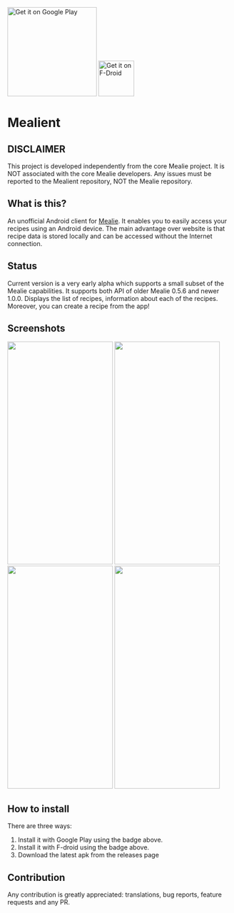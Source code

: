 <a href='https://play.google.com/store/apps/details?id=gq.kirmanak.mealient&utm_source=github&utm_campaign=readme&pcampaignid=pcampaignidMKT-Other-global-all-co-prtnr-py-PartBadge-Mar2515-1'><img width="200" alt='Get it on Google Play' src='https://play.google.com/intl/en_us/badges/static/images/badges/en_badge_web_generic.png'/></a>
<a href="https://f-droid.org/packages/gq.kirmanak.mealient">
    <img src="https://fdroid.gitlab.io/artwork/badge/get-it-on.png"
    alt="Get it on F-Droid"
    height="80">
</a>


# Mealient

## DISCLAIMER

This project is developed independently from the core Mealie project. It is NOT associated with the
core Mealie developers. Any issues must be reported to the Mealient repository, NOT the Mealie
repository.

## What is this?

An unofficial Android client for [Mealie](https://hay-kot.github.io/mealie/). It enables you to
easily access your recipes using an Android device. The main advantage over website is that
recipe data is stored locally and can be accessed without the Internet connection.

## Status

Current version is a very early alpha which supports a small subset of the Mealie capabilities.
It supports both API of older Mealie 0.5.6 and newer 1.0.0. Displays the list of recipes,
information about each of the recipes. Moreover, you can create a recipe from the app!

## Screenshots

<img src="https://user-images.githubusercontent.com/24299495/203381442-0359cee1-e8a6-4d1f-bdff-eceb1dc31917.png" width="236" height="500" /> <img src="https://user-images.githubusercontent.com/24299495/203381431-51cb57aa-7a2b-4ada-8265-9d382bfae078.png" width="236" height="500" /> <img src="https://user-images.githubusercontent.com/24299495/203381424-358ec3b2-28d9-4237-985d-49be05ef3c7e.png" width="236" height="500" /> <img src="https://user-images.githubusercontent.com/24299495/202909845-d857259f-90f9-4988-beff-038cd784215d.png" width="236" height="500" />

## How to install

There are three ways:
1. Install it with Google Play using the badge above.
2. Install it with F-droid using the badge above.
3. Download the latest apk from the releases page

## Contribution

Any contribution is greatly appreciated: translations, bug reports, feature requests and any PR.
